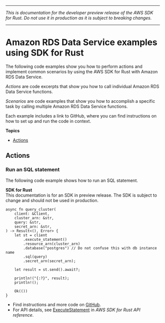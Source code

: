 --------

 *This is documentation for the developer preview release of the AWS SDK for Rust\. Do not use it in production as it is subject to breaking changes\.* 

--------

# Amazon RDS Data Service examples using SDK for Rust<a name="rust_rds-data_code_examples"></a>

The following code examples show you how to perform actions and implement common scenarios by using the AWS SDK for Rust with Amazon RDS Data Service\.

*Actions* are code excerpts that show you how to call individual Amazon RDS Data Service functions\.

*Scenarios* are code examples that show you how to accomplish a specific task by calling multiple Amazon RDS Data Service functions\.

Each example includes a link to GitHub, where you can find instructions on how to set up and run the code in context\.

**Topics**
+ [Actions](#w14aac14b9c53c13)

## Actions<a name="w14aac14b9c53c13"></a>

### Run an SQL statement<a name="rds-data_ExecuteStatement_rust_topic"></a>

The following code example shows how to run an SQL statement\.

**SDK for Rust**  
This documentation is for an SDK in preview release\. The SDK is subject to change and should not be used in production\.
  

```
async fn query_cluster(
    client: &Client,
    cluster_arn: &str,
    query: &str,
    secret_arn: &str,
) -> Result<(), Error> {
    let st = client
        .execute_statement()
        .resource_arn(cluster_arn)
        .database("postgres") // Do not confuse this with db instance name
        .sql(query)
        .secret_arn(secret_arn);

    let result = st.send().await?;

    println!("{:?}", result);
    println!();

    Ok(())
}
```
+  Find instructions and more code on [GitHub](https://github.com/awsdocs/aws-doc-sdk-examples/tree/main/rust_dev_preview/rdsdata#code-examples)\. 
+  For API details, see [ExecuteStatement](https://docs.rs/releases/search?query=aws-sdk) in *AWS SDK for Rust API reference*\. 